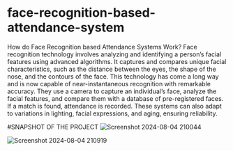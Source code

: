 # face-recognition-based-attendance-system  
How do Face Recognition based Attendance Systems Work?
Face recognition technology involves analyzing and identifying a person’s facial features using advanced algorithms.
It captures and compares unique facial characteristics, such as the distance between the eyes, the shape of the nose, and the contours of the face.
This technology has come a long way and is now capable of near-instantaneous recognition with remarkable accuracy.
They use a camera to capture an individual’s face, analyze the facial features, and compare them with a database of pre-registered faces.
If a match is found, attendance is recorded. These systems can also adapt to variations in lighting, facial expressions, and aging, ensuring reliability.


#SNAPSHOT OF THE PROJECT
![Screenshot 2024-08-04 210044](https://github.com/user-attachments/assets/d9a078ce-9f1f-4317-a64a-03ecd60ce8fe)


![Screenshot 2024-08-04 210919](https://github.com/user-attachments/assets/e7f6ae49-c7df-458a-af07-c080cb3de1a5)


